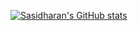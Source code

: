 [![Sasidharan's GitHub stats](https://github-readme-stats.vercel.app/api?username=sasidharan19)](https://github.com/sasidharan19/github-readme-stats)

<!--
**sasidharan19/sasidharan19** is a ✨ _special_ ✨ repository because its `README.md` (this file) appears on your GitHub profile.

Here are some ideas to get you started:

- 🔭 I’m currently working on ...
- 🌱 I’m currently learning ...
- 👯 I’m looking to collaborate on ...
- 🤔 I’m looking for help with ...
- 💬 Ask me about ...
- 📫 How to reach me: ...
- 😄 Pronouns: ...
- ⚡ Fun fact: ...
-->
